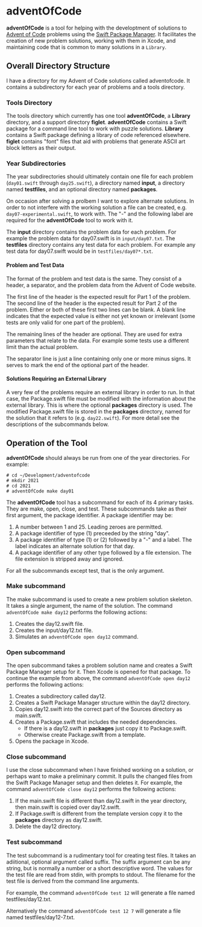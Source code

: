 # adventOfCode

**adventOfCode** is a tool for helping with the developtment of solutions to [Advent of Code](https://adventofcode.com) problems using the [Swift Package Manager](https://swift.org/package-manager).  It facilitates the creation of new problem solutions, working with them in Xcode, and maintaining code that is common to many solutions in a `Library`.

## Overall Directory Structure

I have a directory for my Advent of Code solutions called adventofcode.  It contains a subdirectory for each year of problems and a tools directory.

### Tools Directory

The tools directory which currently has one tool **adventOfCode**, a **Library** directory, and a support directory **figlet**.  **adventOfCode** contains a Swift package for a command line tool to work with puzzle solutions. **Library** contains a Swift package defining a library of code referenced elsewhere. **figlet** contains "font" files that aid with problems that generate ASCII art block letters as their output.

### Year Subdirectories

The year subdirectories should ultimately contain one file for each problem (`day01.swift` through `day25.swift`), a directory named **input**, a directory named **testfiles**, and an optional directory named **packages**.

On occasion after solving a prolbem I want to explore alternate solutions. In order to not interfere with the working solution a file can be created, e.g. `day07-experimental.swift`, to work with. The "-" and the following label are required for the **adventOfCode** tool to work with it.

The **input** directory contains the problem data for each problem.  For example the problem data for day07.swift is in `input/day07.txt`.  The **testfiles** directory contains any test data for each problem.  For example any test data for day07.swift would be in `testfiles/day07*.txt`.

#### Problem and Test Data

The format of the problem and test data is the same.  They consist of a header, a separator, and the problem data from the Advent of Code website.

The first line of the header is the expected result for Part 1 of the problem.  The second line of the header is the expected result for Part 2 of the problem.  Either or both of these first two lines can be blank.  A blank line indicates that the expected value is either not yet known or irrelevant (some tests are only valid for one part of the problem).

The remaining lines of the header are optional.  They are used for extra parameters that relate to the data.  For example some tests use a different limit than the actual problem.

The separator line is just a line containing only one or more minus signs.  It serves to mark the end of the optional part of the header.

#### Solutions Requiring an External Library ####

A very few of the problems require an external library in order to run.  In that case, the Package.swift file must be modified with the information about the external library. This is where the optional **packages** directory is used. The modified Package.swift file is stored in the **packages** directory, named for the solution that it refers to (e.g. `day22.swift`). For more detail see the descriptions of the subcommands below.

## Operation of the Tool

**adventOfCode** should always be run from one of the year directories.  For example:

```
# cd ~/Development/adventofcode
# mkdir 2021
# cd 2021
# adventOfCode make day01
```

The **adventOfCode** tool has a subcommand for each of its 4 primary tasks.  They are make, open, close, and test.  These subcommands take as their first argument, the package identifier.  A package identifier may be:

1. A number between 1 and 25.  Leading zeroes are permitted.
1. A package identifier of type (1) preceeded by the string "day".
1. A package identifier of type (1) or (2) followed by a "-" and a label.  The label indicates an alternate solution for that day.
1. A package identifier of any other type followed by a file extension.  The file extension is stripped away and ignored.

For all the subcommands except test, that is the only argument.

### Make subcommand

The make subcommand is used to create a new problem solution skeleton.  It takes a single argument, the name of the solution.  The command `adventOfCode make day12` performs the following actions:

1. Creates the day12.swift file.
1. Creates the input/day12.txt file.
1. Simulates an `adventOfCode open day12` command.

### Open subcommand

The open subcommand takes a problem solution name and creates a Swift Package Manager setup for it.  Then Xcode is opened for that package.  To continue the example from above, the command `adventOfCode open day12` performs the following actions:

1. Creates a subdirectory called day12.
1. Creates a Swift Package Manager structure within the day12 directory.
1. Copies day12.swift into the correct part of the Sources directory as main.swift.
1. Creates a Package.swift that includes the needed dependencies.
    - If there is a day12.swift in **packages** just copy it to Package.swift.
    - Otherwise create Package.swift from a template.
1. Opens the package in Xcode.

### Close subcommand

I use the close subcommand when I have finished working on a solution, or perhaps want to make a preliminary commit.  It pulls the changed files from the Swift Package Manager setup and then deletes it.  For example, the command `adventOfCode close day12` performs the following actions:

1. If the main.swift file is different than day12.swift in the year directory, then main.swift is copied over day12.swift.
1. If Package.swift is different from the template version copy it to the **packages** directory as day12.swift.
1. Delete the day12 directory.

### Test subcommand

The test subcommand is a rudimentary tool for creating test files. It takes an adiitional, optional argument called suffix. The suffix argument can be any string, but is normally a number or a short descriptive word. The values for the test file are read from stdin, with prompts to stdout. The filename for the test file is derived from the command line arguments.

For example, the command `adventOfCode test 12` will generate a file named testfiles/day12.txt.

Alternatively the command `adventOfCode test 12 7` will generate a file named testfiles/day12-7.txt.